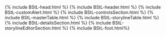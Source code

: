 {% include BStL-head.html %}
{% include BStL-header.html %}
{% include BStL-customAlert.html %}
{% include BStL-controlsSection.html %}
{% include BStL-masterTable.html %}
{% include BStL-storylineTable.html %}
{% include BStL-detailsSection.html %}
{% include BStL-storylineEditorSection.html %}
{% include BStL-foot.html%}
